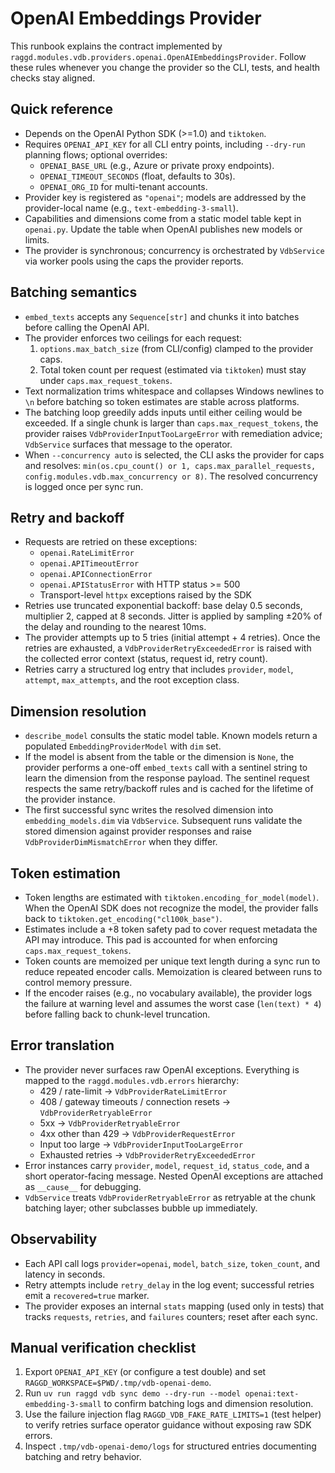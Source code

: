 # OpenAI Embeddings Provider

This runbook explains the contract implemented by
`raggd.modules.vdb.providers.openai.OpenAIEmbeddingsProvider`. Follow these
rules whenever you change the provider so the CLI, tests, and health checks stay
aligned.

## Quick reference
- Depends on the OpenAI Python SDK (>=1.0) and `tiktoken`.
- Requires `OPENAI_API_KEY` for all CLI entry points, including `--dry-run`
  planning flows; optional overrides:
  - `OPENAI_BASE_URL` (e.g., Azure or private proxy endpoints).
  - `OPENAI_TIMEOUT_SECONDS` (float, defaults to 30s).
  - `OPENAI_ORG_ID` for multi-tenant accounts.
- Provider key is registered as `"openai"`; models are addressed by the
  provider-local name (e.g., `text-embedding-3-small`).
- Capabilities and dimensions come from a static model table kept in
  `openai.py`. Update the table when OpenAI publishes new models or limits.
- The provider is synchronous; concurrency is orchestrated by `VdbService` via
  worker pools using the caps the provider reports.

## Batching semantics
- `embed_texts` accepts any `Sequence[str]` and chunks it into batches before
  calling the OpenAI API.
- The provider enforces two ceilings for each request:
  1. `options.max_batch_size` (from CLI/config) clamped to the provider caps.
  2. Total token count per request (estimated via `tiktoken`) must stay under
     `caps.max_request_tokens`.
- Text normalization trims whitespace and collapses Windows newlines to `\n`
  before batching so token estimates are stable across platforms.
- The batching loop greedily adds inputs until either ceiling would be exceeded.
  If a single chunk is larger than `caps.max_request_tokens`, the provider raises
  `VdbProviderInputTooLargeError` with remediation advice; `VdbService` surfaces
  that message to the operator.
- When `--concurrency auto` is selected, the CLI asks the provider for caps and
  resolves: `min(os.cpu_count() or 1, caps.max_parallel_requests,
  config.modules.vdb.max_concurrency or 8)`. The resolved concurrency is logged
  once per sync run.

## Retry and backoff
- Requests are retried on these exceptions:
  - `openai.RateLimitError`
  - `openai.APITimeoutError`
  - `openai.APIConnectionError`
  - `openai.APIStatusError` with HTTP status >= 500
  - Transport-level `httpx` exceptions raised by the SDK
- Retries use truncated exponential backoff: base delay 0.5 seconds, multiplier
  2, capped at 8 seconds. Jitter is applied by sampling ±20% of the delay and
  rounding to the nearest 10ms.
- The provider attempts up to 5 tries (initial attempt + 4 retries). Once the
  retries are exhausted, a `VdbProviderRetryExceededError` is raised with the
  collected error context (status, request id, retry count).
- Retries carry a structured log entry that includes `provider`, `model`,
  `attempt`, `max_attempts`, and the root exception class.

## Dimension resolution
- `describe_model` consults the static model table. Known models return a
  populated `EmbeddingProviderModel` with `dim` set.
- If the model is absent from the table or the dimension is `None`, the provider
  performs a one-off `embed_texts` call with a sentinel string to learn the
  dimension from the response payload. The sentinel request respects the same
  retry/backoff rules and is cached for the lifetime of the provider instance.
- The first successful sync writes the resolved dimension into
  `embedding_models.dim` via `VdbService`. Subsequent runs validate the stored
  dimension against provider responses and raise `VdbProviderDimMismatchError`
  when they differ.

## Token estimation
- Token lengths are estimated with `tiktoken.encoding_for_model(model)`. When
  the OpenAI SDK does not recognize the model, the provider falls back to
  `tiktoken.get_encoding("cl100k_base")`.
- Estimates include a +8 token safety pad to cover request metadata the API may
  introduce. This pad is accounted for when enforcing
  `caps.max_request_tokens`.
- Token counts are memoized per unique text length during a sync run to reduce
  repeated encoder calls. Memoization is cleared between runs to control memory
  pressure.
- If the encoder raises (e.g., no vocabulary available), the provider logs the
  failure at warning level and assumes the worst case (`len(text) * 4`) before
  falling back to chunk-level truncation.

## Error translation
- The provider never surfaces raw OpenAI exceptions. Everything is mapped to the
  `raggd.modules.vdb.errors` hierarchy:
  - 429 / rate-limit -> `VdbProviderRateLimitError`
  - 408 / gateway timeouts / connection resets -> `VdbProviderRetryableError`
  - 5xx -> `VdbProviderRetryableError`
  - 4xx other than 429 -> `VdbProviderRequestError`
  - Input too large -> `VdbProviderInputTooLargeError`
  - Exhausted retries -> `VdbProviderRetryExceededError`
- Error instances carry `provider`, `model`, `request_id`, `status_code`, and a
  short operator-facing message. Nested OpenAI exceptions are attached as
  `__cause__` for debugging.
- `VdbService` treats `VdbProviderRetryableError` as retryable at the chunk
  batching layer; other subclasses bubble up immediately.

## Observability
- Each API call logs `provider=openai`, `model`, `batch_size`,
  `token_count`, and latency in seconds.
- Retry attempts include `retry_delay` in the log event; successful retries emit
  a `recovered=true` marker.
- The provider exposes an internal `stats` mapping (used only in tests) that
  tracks `requests`, `retries`, and `failures` counters; reset after each sync.

## Manual verification checklist
1. Export `OPENAI_API_KEY` (or configure a test double) and set
   `RAGGD_WORKSPACE=$PWD/.tmp/vdb-openai-demo`.
2. Run `uv run raggd vdb sync demo --dry-run --model openai:text-embedding-3-small`
   to confirm batching logs and dimension resolution.
3. Use the failure injection flag `RAGGD_VDB_FAKE_RATE_LIMITS=1` (test helper) to
   verify retries surface operator guidance without exposing raw SDK errors.
4. Inspect `.tmp/vdb-openai-demo/logs` for structured entries documenting
   batching and retry behavior.
